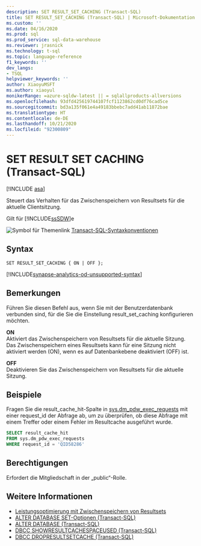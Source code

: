 ```yaml
---
description: SET RESULT_SET_CACHING (Transact-SQL)
title: SET RESULT_SET_CACHING (Transact-SQL) | Microsoft-Dokumentation
ms.custom: ''
ms.date: 04/16/2020
ms.prod: sql
ms.prod_service: sql-data-warehouse
ms.reviewer: jrasnick
ms.technology: t-sql
ms.topic: language-reference
f1_keywords: ''
dev_langs:
- TSQL
helpviewer_keywords: ''
author: XiaoyuMSFT
ms.author: xiaoyul
monikerRange: =azure-sqldw-latest || = sqlallproducts-allversions
ms.openlocfilehash: 93dfd425619744107fcf1123862cd0df76cad5ce
ms.sourcegitcommit: bd3a135f061e4a49183bbebc7add41ab11872bae
ms.translationtype: HT
ms.contentlocale: de-DE
ms.lasthandoff: 10/21/2020
ms.locfileid: "92300809"
---
```

# <a name="set-result-set-caching-transact-sql"></a>SET RESULT SET CACHING (Transact-SQL) 

[!INCLUDE [asa](../../includes/applies-to-version/asa.md)]

Steuert das Verhalten für das Zwischenspeichern von Resultsets für die aktuelle Clientsitzung.  

Gilt für [!INCLUDE[ssSDW](../../includes/sssdwfull-md.md)]e  
  
 ![Symbol für Themenlink](../../database-engine/configure-windows/media/topic-link.gif "Symbol für Themenlink") [Transact-SQL-Syntaxkonventionen](../../t-sql/language-elements/transact-sql-syntax-conventions-transact-sql.md)  
  
## <a name="syntax"></a>Syntax

```syntaxsql
SET RESULT_SET_CACHING { ON | OFF };
```  

[!INCLUDE[synapse-analytics-od-unsupported-syntax](../../includes/synapse-analytics-od-unsupported-syntax.md)]

## <a name="remarks"></a>Bemerkungen  

Führen Sie diesen Befehl aus, wenn Sie mit der Benutzerdatenbank verbunden sind, für die Sie die Einstellung result_set_caching konfigurieren möchten.

**ON**   
Aktiviert das Zwischenspeichern von Resultsets für die aktuelle Sitzung.  Das Zwischenspeichern eines Resultsets kann für eine Sitzung nicht aktiviert werden (ON), wenn es auf Datenbankebene deaktiviert (OFF) ist.

**OFF**   
Deaktivieren Sie das Zwischenspeichern von Resultsets für die aktuelle Sitzung.

## <a name="examples"></a>Beispiele

Fragen Sie die result_cache_hit-Spalte in [sys.dm_pdw_exec_requests](../../relational-databases/system-dynamic-management-views/sys-dm-pdw-exec-requests-transact-sql.md) mit einer request_id der Abfrage ab, um zu überprüfen, ob diese Abfrage mit einem Treffer oder einem Fehler im Resultcache ausgeführt wurde.

```sql
SELECT result_cache_hit
FROM sys.dm_pdw_exec_requests
WHERE request_id = 'QID58286'
```

## <a name="permissions"></a>Berechtigungen

Erfordert die Mitgliedschaft in der „public“-Rolle.

## <a name="see-also"></a>Weitere Informationen

- [Leistungsoptimierung mit Zwischenspeichern von Resultsets](/azure/sql-data-warehouse/performance-tuning-result-set-caching)
- [ALTER DATABASE SET-Optionen &#40;Transact-SQL&#41;](./alter-database-transact-sql-set-options.md?preserve-view=true&view=azure-sqldw-latest)
- [ALTER DATABASE &#40;Transact-SQL&#41;](./alter-database-transact-sql.md?preserve-view=true&view=azure-sqldw-latest)
- [DBCC SHOWRESULTCACHESPACEUSED (Transact-SQL)](../database-console-commands/dbcc-showresultcachespaceused-transact-sql.md)
- [DBCC DROPRESULTSETCACHE (Transact-SQL)](../database-console-commands/dbcc-dropresultsetcache-transact-sql.md)